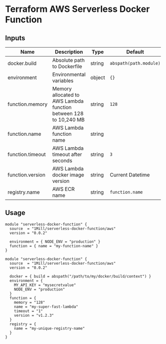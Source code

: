 # Terraform AWS Serverless Docker Function

## Inputs

| Name              | Description                                                       | Type    | Default                 | Required  |
|------------------ |------------------------------------------------------------------ |-------- |------------------------ |---------- |
| docker.build      | Absolute path to Dockerfile                                       | string  | `abspath(path.module)`  | No        |
| environment       | Environmental variables                                           | object  | `{}`                    | No        |
| function.memory   | Memory allocated to AWS Lambda function between 128 to 10,240 MB  | string  | `128`                   | No        |
| function.name     | AWS Lambda function name                                          | string  |                         | Yes       |
| function.timeout  | AWS Lambda timeout after seconds                                  | string  | `3`                     | No        |
| function.version  | AWS Lambda docker image version                                   | string  | Current Datetime        | No        |
| registry.name     | AWS ECR name                                                      | string  | `function.name`         | No        |

## Usage

```hcl
module "serverless-docker-function" {
  source  = "1Mill/serverless-docker-function/aws"
  version = "0.0.2"

  environment = { NODE_ENV = "production" }
  function = { name = "my-function-name" }
}
```

```hcl
module "serverless-docker-function" {
  source  = "1Mill/serverless-docker-function/aws"
  version = "0.0.2"

  docker = { build = abspath("/path/to/my/docker/build/context") }
  environment = {
    MY_API_KEY = "mysecretvalue"
    NODE_ENV = "production"
  }
  function = {
    memory = "128"
    name = "my-super-fast-lambda"
    timeout = "1"
    version = "v1.2.3"
  }
  registry = {
    name = "my-unique-registry-name"
  }
}
```
